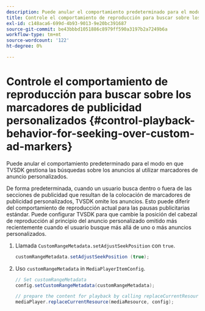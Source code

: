 ```yaml
---
description: Puede anular el comportamiento predeterminado para el modo en que TVSDK gestiona las búsquedas sobre los anuncios al utilizar marcadores de anuncio personalizados.
title: Controle el comportamiento de reproducción para buscar sobre los marcadores de publicidad personalizados
exl-id: c148aca6-699d-4b93-9013-9e20bc391687
source-git-commit: be43bbbd1051886c8979ff590a3197b2a7249b6a
workflow-type: tm+mt
source-wordcount: '122'
ht-degree: 0%

---
```


# Controle el comportamiento de reproducción para buscar sobre los marcadores de publicidad personalizados {#control-playback-behavior-for-seeking-over-custom-ad-markers}

Puede anular el comportamiento predeterminado para el modo en que TVSDK gestiona las búsquedas sobre los anuncios al utilizar marcadores de anuncio personalizados.

De forma predeterminada, cuando un usuario busca dentro o fuera de las secciones de publicidad que resultan de la colocación de marcadores de publicidad personalizados, TVSDK omite los anuncios. Esto puede diferir del comportamiento de reproducción actual para las pausas publicitarias estándar. Puede configurar TVSDK para que cambie la posición del cabezal de reproducción al principio del anuncio personalizado omitido más recientemente cuando el usuario busque más allá de uno o más anuncios personalizados.

1. Llamada `CustomRangeMetadata.setAdjustSeekPosition` con `true`.

   ```java
   customRangeMetadata.setAdjustSeekPosition (true);
   ```

1. Uso `customRangeMetadata` in `MediaPlayerItemConfig`.

   ```java
   // Set customRangeMetadata 
   config.setCustomRangeMetadata(customRangeMetadata); 
   
   // prepare the content for playback by calling replaceCurrentResource 
   mediaPlayer.replaceCurrentResource(mediaResource, config); 
   ```
